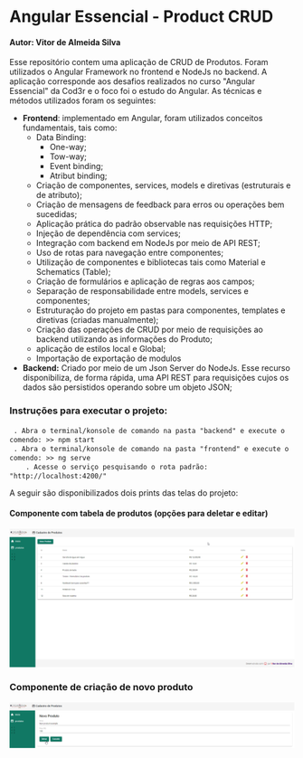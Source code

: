 # Angular Essencial - Product CRUD
#### Autor: Vitor de Almeida Silva

Esse repositório contem uma aplicação de CRUD de Produtos. Foram utilizados o Angular Framework no frontend e NodeJs no backend. A aplicação corresponde aos desafios realizados no curso "Angular Essencial" da Cod3r e o foco foi o estudo do Angular. As técnicas e métodos utilizados foram os seguintes:
- **Frontend**: implementado em Angular, foram utilizados conceitos fundamentais, tais como:
    - Data Binding:
        - One-way;
        - Tow-way;
        - Event binding;
        - Atribut binding;
    - Criação de componentes, services, models e diretivas (estruturais e de atributo);
    - Criação de mensagens de feedback para erros ou operações bem sucedidas;
    - Aplicação prática do padrão observable nas requisições HTTP;
    - Injeção de dependência com services;
    - Integração com backend em NodeJs por meio de API REST;
    - Uso de rotas para navegação entre componentes;
    - Utilização de componentes e bibliotecas tais como Material e Schematics (Table);
    - Criação de formulários e aplicação de regras aos campos;
    - Separação de responsabilidade entre models, services e componentes;
    - Estruturação do projeto em pastas para componentes, templates e diretivas (criadas manualmente);
    - Criação das operações de CRUD por meio de requisições ao backend utilizando as informações do Produto;
    - aplicação de estilos local e Global;
    - Importação de exportação de modulos
- **Backend:** Criado por meio de um Json Server do NodeJs. Esse recurso disponibiliza, de forma rápida, uma API REST para requisições cujos os dados são persistidos operando sobre um objeto JSON;

### Instruções para executar o projeto:
     . Abra o terminal/konsole de comando na pasta "backend" e execute o comendo: >> npm start
     . Abra o terminal/konsole de comando na pasta "frontend" e execute o comendo: >> ng serve
        . Acesse o serviço pesquisando o rota padrão: "http://localhost:4200/"



A seguir são disponibilizados dois prints das telas do projeto:



#### Componente com tabela de produtos (opções para deletar e editar)

![Home](https://github.com/Vitor0534/Angular-Essencial-Product-CRUD/blob/master/Images/screen1.png)



### Componente de criação de novo produto

![Home](https://github.com/Vitor0534/Angular-Essencial-Product-CRUD/blob/master/Images/screen2.png)
